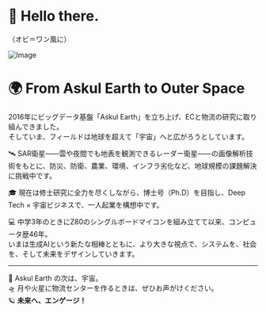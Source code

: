 # 👋 Hello there. 
（オビ＝ワン風に）

![Image](https://github.com/user-attachments/assets/9b522141-9e2e-4920-b4ac-38ba1d4d543f)
<!--
**kkoike-lab/kkoike-lab** is a ✨ _special_ ✨ repository because its `README.md` (this file) appears on your GitHub profile.

Here are some ideas to get you started:

- 🔭 I’m currently working on ...
- 🌱 I’m currently learning ...
- 👯 I’m looking to collaborate on ...
- 🤔 I’m looking for help with ...
- 💬 Ask me about ...
- 📫 How to reach me: ...
- 😄 Pronouns: ...
- ⚡ Fun fact: ...
-->
# 🌍 From Askul Earth to Outer Space

2016年にビッグデータ基盤「Askul Earth」を立ち上げ、ECと物流の研究に取り組んできました。  
そしていま、フィールドは地球を超えて「宇宙」へと広がろうとしています。

🛰 SAR衛星――雲や夜間でも地表を観測できるレーダー衛星――の画像解析技術をもとに、防災、防衛、農業、環境、インフラ劣化など、地球規模の課題解決に挑戦中です。

🎓 現在は修士研究に全力を尽くしながら、博士号（Ph.D）を目指し、Deep Tech × 宇宙ビジネスで、一人起業を構想中です。

💻 中学3年のときにZ80のシングルボードマイコンを組み立てて以来、コンピュータ歴46年。  
いまは生成AIという新たな相棒とともに、より大きな視点で、システムを、社会を、そして未来をデザインしていきます。

---

🚀 Askul Earth の次は、宇宙。  
🛸 月や火星に物流センターを作るときは、ぜひお声がけください。  
🪐 **未来へ、エンゲージ！**
